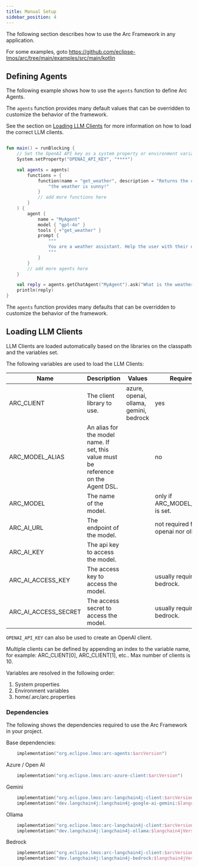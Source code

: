 ```yaml
---
title: Manual Setup
sidebar_position: 4
---
```



The following section describes how to use the Arc Framework in any application.

For some examples, goto https://github.com/eclipse-lmos/arc/tree/main/examples/src/main/kotlin

## Defining Agents

The following example shows how to use the `agents` function to define Arc Agents.

The `agents` function provides many default values that can be overridden to customize the behavior of the framework.

See the section on [Loading LLM Clients](#loading-llm-clients) for more information on how to load the correct LLM
clients.

```kotlin

fun main() = runBlocking {
    // Set the OpenAI API key as a system property or environment variable.
    System.setProperty("OPENAI_API_KEY", "****")

    val agents = agents(
        functions = {
            function(name = "get_weather", description = "Returns the current weather.") {
                "the weather is sunny!"
            }
            // add more functions here
        }
    ) {
        agent {
            name = "MyAgent"
            model { "gpt-4o" }
            tools { +"get_weather" }
            prompt {
                """
                You are a weather assistant. Help the user with their questions about the weather.
                """
            }
        }
        // add more agents here
    }

    val reply = agents.getChatAgent("MyAgent").ask("What is the weather like?").getOrNull()
    println(reply)
}

```

The `agents` function provides many defaults that can be overridden to customize the behavior of the framework.

## Loading LLM Clients

LLM Clients are loaded automatically based on the libraries on the classpath and the variables set.

The following variables are used to load the LLM Clients:

| Name                 | Description                                                                         | Values                                 | Required                            |
|----------------------|-------------------------------------------------------------------------------------|----------------------------------------|-------------------------------------|
| ARC_CLIENT           | The client library to use.                                                          | azure, openai, ollama, gemini, bedrock | yes                                 |
| ARC_MODEL_ALIAS      | An alias for the model name. If set, this value must be reference on the Agent DSL. |                                        | no                                  |
| ARC_MODEL            | The name of the model.                                                              |                                        | only if ARC_MODEL_ALIAS is set.     |
| ARC_AI_URL           | The endpoint of the model.                                                          |                                        | not required for openai nor ollama. |
| ARC_AI_KEY           | The api key to access the model.                                                    |                                        |                                     |
| ARC_AI_ACCESS_KEY    | The access key to access the model.                                                 |                                        | usually required for bedrock.       |
| ARC_AI_ACCESS_SECRET | The access secret to access the model.                                              |                                        | usually required for bedrock.       |

`OPENAI_API_KEY` can also be used to create an OpenAI client.

Multiple clients can be defined by appending an index to the variable name, for example: ARC_CLIENT[0], ARC_CLIENT[1],
etc..
Max number of clients is 10.

Variables are resolved in the following order:

1. System properties
2. Environment variables
3. home/.arc/arc.properties

### Dependencies

The following shows the dependencies required to use the Arc Framework in your project.

Base dependencies:

```kts
    implementation("org.eclipse.lmos:arc-agents:$arcVersion")
```

Azure / Open AI

```kts
    implementation("org.eclipse.lmos:arc-azure-client:$arcVersion")
```

Gemini

```kts
    implementation("org.eclipse.lmos:arc-langchain4j-client:$arcVersion")
    implementation("dev.langchain4j:langchain4j-google-ai-gemini:$langchain4jVersion")
```

Ollama

```kts
    implementation("org.eclipse.lmos:arc-langchain4j-client:$arcVersion")
    implementation("dev.langchain4j:langchain4j-ollama:$langchain4jVersion")
```

Bedrock

```kts
    implementation("org.eclipse.lmos:arc-langchain4j-client:$arcVersion")
    implementation("dev.langchain4j:langchain4j-bedrock:$langchain4jVersion")
```
